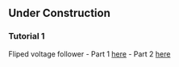 ## Under Construction

### Tutorial 1
Fliped voltage follower 
    - Part 1 [here](glayout_tutorial_FVF_part1.ipynb)
    - Part 2 [here](glayout_tutorial_FVF_part2.ipynb)